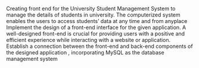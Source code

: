 Creating front end for the University Student Management System to manage the details of students in university. 
The computerized system enables the users to access students’ data at any time and from anyplace Implement the design of a front-end interface for the given application. 
A well-designed front-end is crucial for providing users with a positive and efficient experience while interacting with a website or application.
Establish a connection between the front-end and back-end components of the designed application , incorporating MySQL as the database management system
